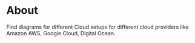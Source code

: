 # About

Find diagrams for different Cloud setups for different cloud providers like Amazon AWS, Google Cloud, Digital Ocean.
